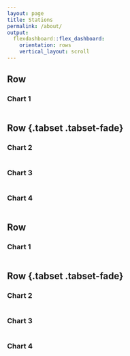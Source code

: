 ```yaml
---
layout: page
title: Stations
permalink: /about/
output: 
  flexdashboard::flex_dashboard:
    orientation: rows
    vertical_layout: scroll
---
```


Row 
-------------------------------------
    
### Chart 1
    
```{r}
```
   
Row {.tabset .tabset-fade}
-------------------------------------
   
### Chart 2

```{r}
```   
 
### Chart 3
    
```{r}
```

### Chart 4
    
```{r}
```



Row 
-------------------------------------
    
### Chart 1
    
```{r}
```
   
Row {.tabset .tabset-fade}
-------------------------------------
   
### Chart 2

```{r}
```   
 
### Chart 3
    
```{r}
```

### Chart 4
    
```{r}
```
